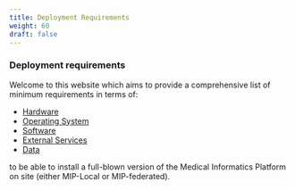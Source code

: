 ```yaml
---
title: Deployment Requirements
weight: 60
draft: false
---
```


### Deployment requirements
Welcome to this website which aims to provide a comprehensive list of minimum requirements in terms of:

- [Hardware](./hardware)
- [Operating System](./operating-system)
- [Software](./software)
- [External Services](./external-services)
- [Data](./data)

to be able to install a full-blown version of the Medical Informatics Platform on site (either MIP-Local or MIP-federated).